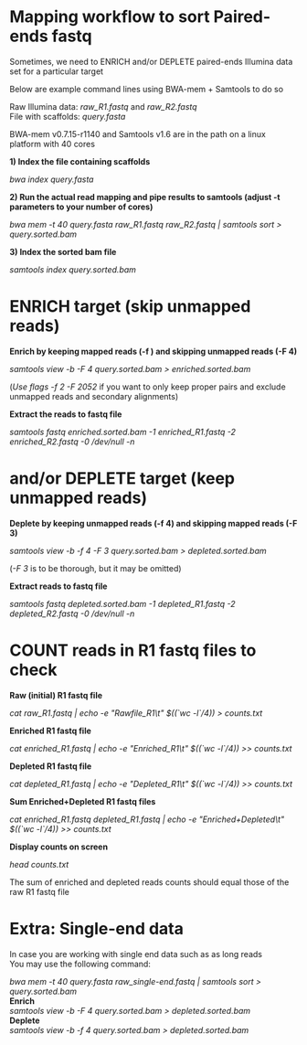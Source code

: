 # Mapping workflow to sort Paired-ends fastq<br/>

Sometimes, we need to ENRICH and/or DEPLETE paired-ends Illumina data set for a particular target<br/>

Below are example command lines using BWA-mem + Samtools to do so<br/>

Raw Illumina data: *raw_R1.fastq* and *raw_R2.fastq*<br/>
File with scaffolds: *query.fasta*<br/>

BWA-mem v0.7.15-r1140 and Samtools v1.6 are in the path on a linux platform with 40 cores<br/>

**1) Index the file containing scaffolds**<br/>

*bwa index query.fasta*<br/>

**2) Run the actual read mapping and pipe results to samtools (adjust -t parameters to your number of cores)**<br/>

*bwa mem -t 40 query.fasta raw_R1.fastq raw_R2.fastq | samtools sort > query.sorted.bam*<br/>

**3) Index the sorted bam file**<br/>

*samtools index query.sorted.bam*<br/>

# ENRICH target (skip unmapped reads)<br/>
**Enrich by keeping mapped reads (-f ) and skipping unmapped reads (-F 4)**<br/>

*samtools view -b -F 4 query.sorted.bam > enriched.sorted.bam*<br/>

(*Use flags -f 2 -F 2052* if you want to only keep proper pairs and exclude unmapped reads and secondary alignments)<br/>

**Extract the reads to fastq file**<br/>

*samtools fastq enriched.sorted.bam -1 enriched_R1.fastq -2 enriched_R2.fastq -0 /dev/null -n*<br/>

# and/or DEPLETE target (keep unmapped reads)<br/>
**Deplete by keeping unmapped reads (-f 4) and skipping mapped reads (-F 3)**<br/>

*samtools view -b -f 4 -F 3 query.sorted.bam > depleted.sorted.bam*<br/>

(*-F 3* is to be thorough, but it may be omitted)<br/>

**Extract reads to fastq file**<br/>

*samtools fastq depleted.sorted.bam -1 depleted_R1.fastq -2 depleted_R2.fastq -0 /dev/null -n*<br/>

# COUNT reads in R1 fastq files to check<br/>
**Raw (initial) R1 fastq file**<br/>

*cat raw_R1.fastq | echo -e "Rawfile_R1\t" $((\`wc -l\`/4)) > counts.txt*<br/>

**Enriched R1 fastq file**<br/>

*cat enriched_R1.fastq | echo -e "Enriched_R1\t" $((\`wc -l\`/4)) >> counts.txt*<br/>

**Depleted R1 fastq file**<br/>

*cat depleted_R1.fastq | echo -e "Depleted_R1\t" $((\`wc -l\`/4)) >> counts.txt*<br/>

**Sum Enriched+Depleted R1 fastq files**<br/>

*cat enriched_R1.fastq depleted_R1.fastq | echo -e "Enriched+Depleted\t" $((\`wc -l\`/4)) >> counts.txt*<br/>

**Display counts on screen**<br/>

*head counts.txt*<br/>

The sum of enriched and depleted reads counts should equal those of the raw R1 fastq file<br/>

# Extra: Single-end data<br/>

In case you are working with single end data such as as long reads<br/>
You may use the following command:<br/>

*bwa mem -t 40 query.fasta raw_single-end.fastq | samtools sort > query.sorted.bam*<br/>
**Enrich**<br/>
*samtools view -b -F 4 query.sorted.bam > depleted.sorted.bam*<br/>
**Deplete**<br/>
*samtools view -b -f 4 query.sorted.bam > depleted.sorted.bam*<br/>



